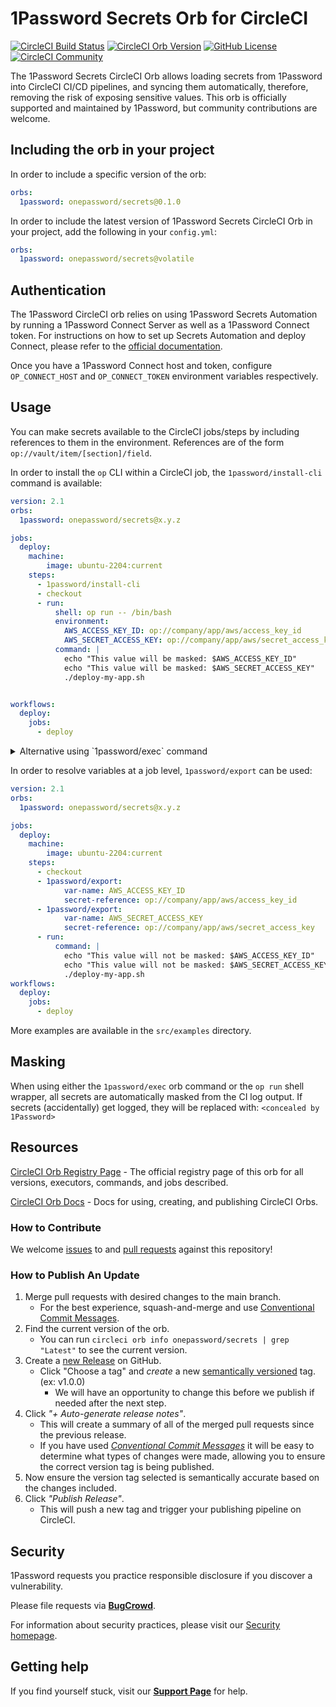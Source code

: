 # 1Password Secrets Orb for CircleCI

[![CircleCI Build Status](https://circleci.com/gh/1Password/secrets-orb.svg?style=shield "CircleCI Build Status")](https://circleci.com/gh/1Password/secrets-orb) [![CircleCI Orb Version](https://badges.circleci.com/orbs/onepassword/secrets-orb.svg)](https://circleci.com/orbs/registry/orb/onepassword/secrets-orb) [![GitHub License](https://img.shields.io/badge/license-MIT-lightgrey.svg)](https://raw.githubusercontent.com/1Password/secrets-orb/master/LICENSE) [![CircleCI Community](https://img.shields.io/badge/community-CircleCI%20Discuss-343434.svg)](https://discuss.circleci.com/c/ecosystem/orbs)

The 1Password Secrets CircleCI Orb allows loading secrets from 1Password into CircleCI CI/CD pipelines, and syncing them automatically, therefore, removing the risk of exposing sensitive values.
This orb is officially supported and maintained by 1Password, but community contributions are welcome.

## Including the orb in your project

In order to include a specific version of the orb:
```yaml
orbs:
  1password: onepassword/secrets@0.1.0
```

In order to include the latest version of 1Password Secrets CircleCI Orb in your project, add the following in your `config.yml`:
```yaml
orbs:
  1password: onepassword/secrets@volatile
```

## Authentication

The 1Password CircleCI orb relies on using 1Password Secrets Automation by running a 1Password Connect Server as well as a 1Password Connect token. For instructions on how to set up Secrets Automation and deploy Connect, please refer to the [official documentation](https://developer.1password.com/docs/connect).

Once you have a 1Password Connect host and token, configure `OP_CONNECT_HOST` and `OP_CONNECT_TOKEN` environment variables respectively.

## Usage

You can make secrets available to the CircleCI jobs/steps by including references to them in the environment. References are of the form `op://vault/item/[section]/field`.

In order to install the `op` CLI within a CircleCI job, the `1password/install-cli` command is available:
```yml
version: 2.1
orbs:
  1password: onepassword/secrets@x.y.z

jobs:
  deploy:
    machine:
        image: ubuntu-2204:current
    steps:
      - 1password/install-cli
      - checkout
      - run:
          shell: op run -- /bin/bash
          environment:
            AWS_ACCESS_KEY_ID: op://company/app/aws/access_key_id
            AWS_SECRET_ACCESS_KEY: op://company/app/aws/secret_access_key
          command: |
            echo "This value will be masked: $AWS_ACCESS_KEY_ID"
            echo "This value will be masked: $AWS_SECRET_ACCESS_KEY"
            ./deploy-my-app.sh


workflows:
  deploy:
    jobs:
      - deploy
```

<details>
  <summary> Alternative using `1password/exec` command</summary>

```yml 
version: 2.1
orbs:
  1password: onepassword/secrets@x.y.z

jobs:
  deploy:
    machine:
        image: ubuntu-2204:current
    environment:
      AWS_ACCESS_KEY_ID: op://company/app/aws/access_key_id
      AWS_SECRET_ACCESS_KEY: op://company/app/aws/secret_access_key
    steps:
      - checkout
      - 1password/exec:
          command: |
            echo "This value will be masked: $AWS_ACCESS_KEY_ID"
            echo "This value will be masked: $AWS_SECRET_ACCESS_KEY"
            ./deploy-my-app.sh
workflows:
  deploy:
    jobs:
      - deploy
```

</details>

In order to resolve variables at a job level, `1password/export` can be used:

```yml 
version: 2.1
orbs:
  1password: onepassword/secrets@x.y.z

jobs:
  deploy:
    machine:
        image: ubuntu-2204:current
    steps:
      - checkout
      - 1password/export:
            var-name: AWS_ACCESS_KEY_ID
            secret-reference: op://company/app/aws/access_key_id
      - 1password/export:
            var-name: AWS_SECRET_ACCESS_KEY
            secret-reference: op://company/app/aws/secret_access_key
      - run:
          command: |
            echo "This value will not be masked: $AWS_ACCESS_KEY_ID"
            echo "This value will not be masked: $AWS_SECRET_ACCESS_KEY"
            ./deploy-my-app.sh
workflows:
  deploy:
    jobs:
      - deploy
```

More examples are available in the `src/examples` directory.

## Masking

When using either the `1password/exec` orb command or the `op run` shell wrapper, all secrets are automatically masked from the CI log output. If secrets (accidentally) get logged, they will be replaced with:
`<concealed by 1Password>`

## Resources

[CircleCI Orb Registry Page](https://circleci.com/orbs/registry/orb/onepassword/secrets) - The official registry page of this orb for all versions, executors, commands, and jobs described.

[CircleCI Orb Docs](https://circleci.com/docs/2.0/orb-intro/#section=configuration) - Docs for using, creating, and publishing CircleCI Orbs.
### How to Contribute

We welcome [issues](https://github.com/1Password/secrets-orb/issues) to and [pull requests](https://github.com/1Password/secrets-orb/pulls) against this repository!

### How to Publish An Update
1. Merge pull requests with desired changes to the main branch.
    - For the best experience, squash-and-merge and use [Conventional Commit Messages](https://conventionalcommits.org/).
2. Find the current version of the orb.
    - You can run `circleci orb info onepassword/secrets | grep "Latest"` to see the current version.
3. Create a [new Release](https://github.com/1Password/secrets-orb/releases/new) on GitHub.
    - Click "Choose a tag" and _create_ a new [semantically versioned](http://semver.org/) tag. (ex: v1.0.0)
      - We will have an opportunity to change this before we publish if needed after the next step.
4.  Click _"+ Auto-generate release notes"_.
    - This will create a summary of all of the merged pull requests since the previous release.
    - If you have used _[Conventional Commit Messages](https://conventionalcommits.org/)_ it will be easy to determine what types of changes were made, allowing you to ensure the correct version tag is being published.
5. Now ensure the version tag selected is semantically accurate based on the changes included.
6. Click _"Publish Release"_.
    - This will push a new tag and trigger your publishing pipeline on CircleCI.

## Security

1Password requests you practice responsible disclosure if you discover a vulnerability.

Please file requests via [**BugCrowd**](https://bugcrowd.com/agilebits).

For information about security practices, please visit our [Security homepage](https://bugcrowd.com/agilebits).

## Getting help

If you find yourself stuck, visit our [**Support Page**](https://support.1password.com/) for help.
